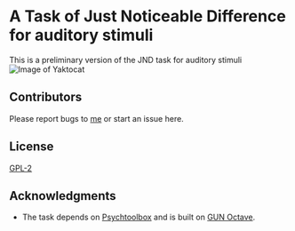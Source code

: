 # A Task of Just Noticeable Difference for auditory stimuli

This is a preliminary version of the JND task for auditory stimuli
![Image of Yaktocat](https://github.com/yxlin/JND_project/figs/paradigm_v3.png)

## Contributors
Please report bugs to [me](mailto:yishinlin001@gmail.com) or start an issue
here.

## License

[GPL-2](https://www.gnu.org/licenses/old-licenses/gpl-2.0.txt)

## Acknowledgments
* The task depends on [Psychtoolbox](http://psychtoolbox.org/) and is built on [GUN Octave](https://www.gnu.org/software/octave/).


